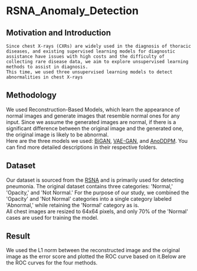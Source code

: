 RSNA_Anomaly_Detection
===

Motivation and Introduction
---

    Since chest X-rays (CXRs) are widely used in the diagnosis of thoracic diseases, and existing supervised learning models for diagnostic assistance have issues with high costs and the difficulty of collecting rare disease data, we aim to explore unsupervised learning methods to assist in diagnosis.  
    This time, we used three unsupervised learning models to detect abnormalities in chest X-rays  
    

Methodology
---

  We used Reconstruction-Based Models, which learn the appearance of normal images and generate images that resemble normal ones for any input. Since we assume the generated images are normal, if there is a significant difference between the original image and the generated one, the original image is likely to be abnormal.  
  Here are the three models we used: [BiGAN](BiGAN "游標顯示"), [VAE-GAN](VAE-GAN "游標顯示"), and [AnoDDPM](AnoDDPM "游標顯示"). You can find more detailed descriptions in their respective folders.  
  

Dataset
---
  Our dataset is sourced from the [RSNA](https://www.kaggle.com/c/rsna-pneumonia-detection-challenge/data "游標顯示") and is primarily used for detecting pneumonia. The original dataset contains three categories: 'Normal,' 'Opacity,' and 'Not Normal.' For the purpose of our study, we combined the 'Opacity' and 'Not Normal' categories into a single category labeled 'Abnormal,' while retaining the 'Normal' category as is.  
  All chest images are resized to 64x64 pixels, and only 70% of the 'Normal' cases are used for training the model.  
  

Result
---
  We used the L1 norm between the reconstructed image and the original image as the error score and plotted the ROC curve based on it.Below are the ROC curves for the four methods.  
  

